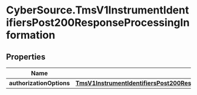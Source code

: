# CyberSource.TmsV1InstrumentIdentifiersPost200ResponseProcessingInformation

## Properties
Name | Type | Description | Notes
------------ | ------------- | ------------- | -------------
**authorizationOptions** | [**TmsV1InstrumentIdentifiersPost200ResponseProcessingInformationAuthorizationOptions**](TmsV1InstrumentIdentifiersPost200ResponseProcessingInformationAuthorizationOptions.md) |  | [optional] 


